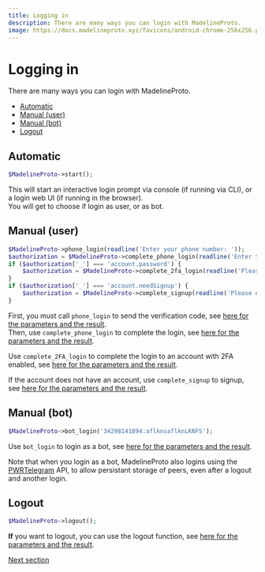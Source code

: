 ```yaml
---
title: Logging in
description: There are many ways you can login with MadelineProto.
image: https://docs.madelineproto.xyz/favicons/android-chrome-256x256.png
---
```

# Logging in

There are many ways you can login with MadelineProto.

* [Automatic](#automatic)
* [Manual (user)](#manual-user)
* [Manual (bot)](#manual-bot)
* [Logout](#logout)

## Automatic

```php
$MadelineProto->start();
```

This will start an interactive login prompt via console (if running via CLI), or a login web UI (if running in the browser).  
You will get to choose if login as user, or as bot.


## Manual (user)

```php
$MadelineProto->phone_login(readline('Enter your phone number: '));
$authorization = $MadelineProto->complete_phone_login(readline('Enter the phone code: '));
if ($authorization['_'] === 'account.password') {
    $authorization = $MadelineProto->complete_2fa_login(readline('Please enter your password (hint '.$authorization['hint'].'): '));
}
if ($authorization['_'] === 'account.needSignup') {
    $authorization = $MadelineProto->complete_signup(readline('Please enter your first name: '), readline('Please enter your last name (can be empty): '));
}
```

First, you must call `phone_login` to send the verification code, see [here for the parameters and the result](https://docs.madelineproto.xyz/phone_login.html).  
Then, use `complete_phone_login` to complete the login, see [here for the parameters and the result](https://docs.madelineproto.xyz/complete_phone_login.html).  

Use `complete_2FA_login` to complete the login to an account with 2FA enabled, see [here for the parameters and the result](https://docs.madelineproto.xyz/complete_2FA_login.html).    

If the account does not have an account, use `complete_signup` to signup, see [here for the parameters and the result](https://docs.madelineproto.xyz/complete_signup.html).  


## Manual (bot)

```php
$MadelineProto->bot_login('34298141894:aflknsaflknLKNFS');
```

Use `bot_login` to login as a bot, see [here for the parameters and the result](https://docs.madelineproto.xyz/bot_login.html).  

Note that when you login as a bot, MadelineProto also logins using the [PWRTelegram](https://pwrtelegram.xyz) API, to allow persistant storage of peers, even after a logout and another login.  


## Logout

```php
$MadelineProto->logout();
```

**If** you want to logout, you can use the logout function, see [here for the parameters and the result](https://docs.madelineproto.xyz/logout.html).  

<a href="https://docs.madelineproto.xyz/docs/FEATURES.html">Next section</a>